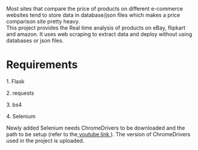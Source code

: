 
Most sites that compare the price of products on different e-commerce websites tend to store data in database/json files which makes a price comparison site pretty heavy.
<br>
This project provides the Real time analysis of products on eBay, flipkart and amazon. It uses web scraping to extract data and deploy without using databases or json files.
<h1> Requirements </h1>
<p> 1. Flask </p>
<p> 2. requests </p>
<p> 3. bs4 </p>
<p> 4. Selenium </p>

Newly added Selenium needs ChromeDrivers to be downloaded and the path to be setup (refer to the<a href="https://youtu.be/dz59GsdvUF8"> youtube link </a>). The version of ChromeDrivers used in the project is uploaded.

